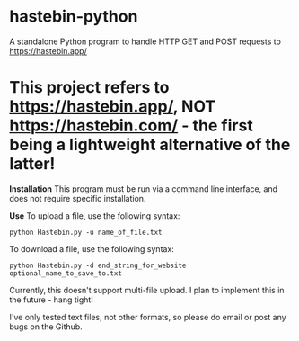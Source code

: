 # hastebin-python
A standalone Python program to handle HTTP GET and POST requests to https://hastebin.app/

# This project refers to https://hastebin.app/, NOT https://hastebin.com/ - the first being a lightweight alternative of the latter!

**Installation**
This program must be run via a command line interface, and does not require specific installation.

**Use**
To upload a file, use the following syntax:

`python Hastebin.py -u name_of_file.txt`

To download a file, use the following syntax:

`python Hastebin.py -d end_string_for_website optional_name_to_save_to.txt`

Currently, this doesn't support multi-file upload. I plan to implement this in the future - hang tight!

I've only tested text files, not other formats, so please do email or post any bugs on the Github.
